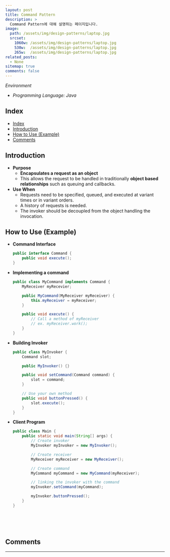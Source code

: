 ```yaml
---
layout: post
title: Command Pattern
description: >
  Command Pattern에 대해 설명하는 페이지입니다.
image: 
  path: /assets/img/design-patterns/laptop.jpg
  srcset:
    1060w: /assets/img/design-patterns/laptop.jpg
    530w:  /assets/img/design-patterns/laptop.jpg
    265w:  /assets/img/design-patterns/laptop.jpg
related_posts:
  - None
sitemap: true
comments: false
---
```

<i>Environment</i> 
- <i>Programming Language: Java</i>

## Index
- [Index](#index)
- [Introduction](#introduction)
- [How to Use (Example)](#how-to-use-example)
- [Comments](#comments)

## Introduction
- **Purpose**
  - **Encapsulates a request as an object**
  - This allows the request to be handled in traditionally **object based relationships** such as queuing and callbacks.
- **Use When**
  - Requests need to be specified, queued, and executed at variant times or in variant orders.
  - A history of requests is needed.
  - The invoker should be decoupled from the object handling the invocation.

## How to Use (Example)
- **Command Interface**
  ```java
  public interface Command {
      public void execute();
  }
  ```

- **Implementing a command**
  ```java
  public class MyCommand implements Command {
      MyReceiver myRecevier;

      public MyCommand(MyReceiver myReceiver) {
          this.myReceiver = myReceiver;
      }

      public void execute() {
          // Call a method of myReceiver
          // ex. myReceiver.work();
      }
  }
  ```

- **Building Invoker**
  ```java
  public class MyInvoker {
      Command slot;

      public MyInvoker() {}

      public void setCommand(Command command) {
          slot = command;
      }

      // Use your own method
      public void buttonPressed() {
          slot.execute();
      }
  }
  ```

- **Client Program**
  ```java
  public class Main {
      public static void main(String[] args) {
          // Create invoker
          MyInvoker myInvoker = new MyInvoker();

          // Create receiver
          MyReceiver myReceiver = new MyReceiver();

          // Create command
          MyCommand myCommand = new MyCommand(myReceiver);

          // linking the invoker with the command
          myInvoker.setCommand(myCommand);

          myInvoker.buttonPressed();
      }
  }
  ```

<br />  
<br />
<br />

## Comments
<hr />
<script
  src="https://utteranc.es/client.js"
  repo="HyunJinNo/HyunJinNo.github.io"
  issue-term="pathname"
  theme="github-light"
  crossorigin="anonymous"
  async
></script>